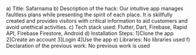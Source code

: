 a) Title: Safarnama 
b) Description of the hack: Our intuitive app manages faultless plans while presenting the spirit of each place. It is skillfully created and provides visitors with critical information to aid customers and avoid unethical activities.
c) Tech stack used: Flutter, Dart, Firebase, Rapid API, Firebase Firestore, Android 
d) Installation Steps: 
1]Clone the app
2]Create an account 
3]Login 
4]Use the app 
e) Libraries: No libraries used
f) Declaration of the previous work: No previous work is used
